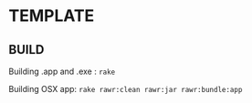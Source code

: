 # TEMPLATE

## BUILD

Building .app and .exe :
`rake`

Building OSX app:
`rake rawr:clean rawr:jar rawr:bundle:app`
